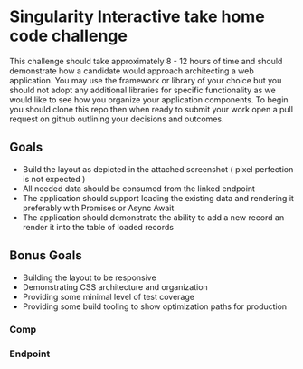# Singularity Interactive take home code challenge

This challenge should take approximately 8 - 12 hours of time and should demonstrate how a candidate would 
approach architecting a web application. You may use the framework or library of your choice but you should not adopt any
additional libraries for specific functionality as we would like to see how you organize your application components. 
To begin you should clone this repo then when ready to submit your work open a pull request on github outlining your 
decisions and outcomes. 

## Goals

- Build the layout as depicted in the attached screenshot ( pixel perfection is not expected )
- All needed data should be consumed from the linked endpoint
- The application should support loading the existing data and rendering it preferably with Promises or Async Await
- The application should demonstrate the ability to add a new record an render it into the table of loaded records

## Bonus Goals

- Building the layout to be responsive
- Demonstrating CSS architecture and organization
- Providing some minimal level of test coverage
- Providing some build tooling to show optimization paths for production


### Comp

### Endpoint
